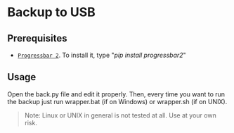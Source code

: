 # Backup to USB

## Prerequisites
* [`Progressbar 2`](https://pypi.org/project/progressbar2/). To install it, type "_pip install progressbar2_"

## Usage
Open the back.py file and edit it properly.
Then, every time you want to run the backup just run wrapper.bat (if on Windows) or wrapper.sh (if on UNIX).

> Note: Linux or UNIX in general is not tested at all. Use at your own risk.
